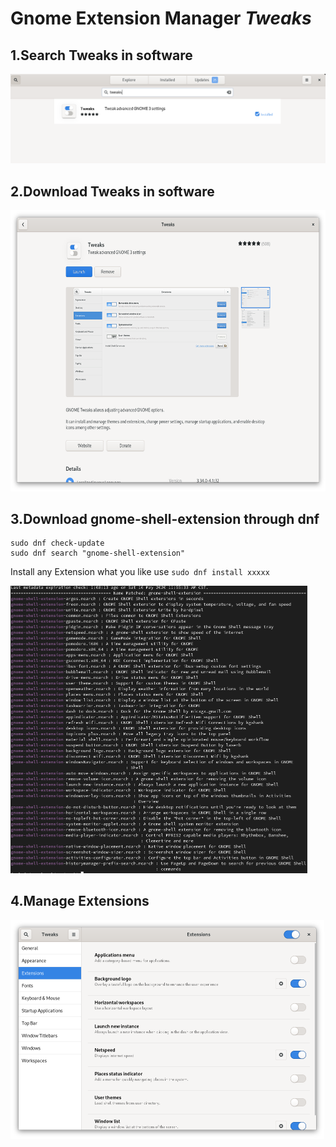# Gnome Extension Manager *Tweaks*
 
## 1.Search **Tweaks** in **software**

<img src="software.png">

## 2.Download **Tweaks** in **software**

 <img src="tweaks.png" width="626" height="449.5" />

 ## 3.Download **gnome-shell-extension** through **dnf**

 ```
 sudo dnf check-update
 sudo dnf search "gnome-shell-extension"
 ```

 Install any Extension what you like use `sudo dnf install xxxxx`

 <img src="gnomeShellExtension.png" width="474.5" height="459.5" />

## 4.Manage **Extensions**

<img src="extensionsManage.png" width="501.5" height="350" />
